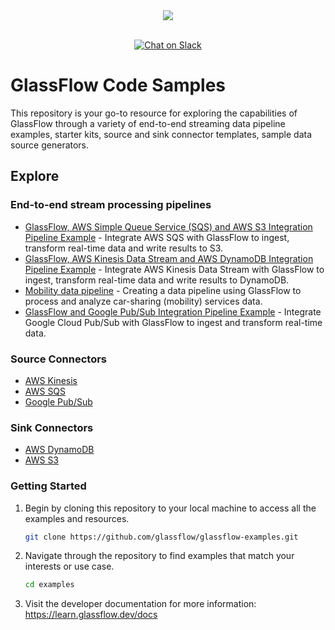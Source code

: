 <div align="center">
  <img src="https://learn.glassflow.dev/~gitbook/image?url=https:%2F%2F3630921082-files.gitbook.io%2F%7E%2Ffiles%2Fv0%2Fb%2Fgitbook-x-prod.appspot.com%2Fo%2Fspaces%252FpRyi93X0Jn9wrh2Z4Ffm%252Flogo%252Fj4ZLY66JC4CCI0kp4Tcl%252FBlue.png%3Falt=media%26token=824ab2c7-e9a7-4b53-bd9a-375650951fc1&width=128&dpr=2&quality=100&sign=312af88abf1a93b897726483f4d86c2733192ab70b94b68ba438f6c85caf7e1a" /><br /><br />
</div>
<p align="center">
<a href="https://join.slack.com/t/glassflowhub/shared_invite/zt-2g3s6nhci-bb8cXP9g9jAQ942gHP5tqg">
        <img src="https://img.shields.io/badge/slack-join-community?logo=slack&amp;logoColor=white&amp;style=flat"
            alt="Chat on Slack"></a>

# GlassFlow Code Samples

This repository is your go-to resource for exploring the capabilities of GlassFlow through a variety of end-to-end streaming data pipeline examples, starter kits, source and sink connector templates, sample data source generators.

## Explore

### End-to-end stream processing pipelines

- [GlassFlow, AWS Simple Queue Service (SQS) and AWS S3 Integration Pipeline Example](tutorials/aws-sqs-s3/) - Integrate AWS SQS with GlassFlow to ingest, transform real-time data and write results to S3.
- [GlassFlow, AWS Kinesis Data Stream and AWS DynamoDB Integration Pipeline Example](tutorials/aws-kinesis-dynamodb/) - Integrate AWS Kinesis Data Stream with GlassFlow to ingest, transform real-time data and write results to DynamoDB.
- [Mobility data pipeline](tutorials/mobility/) - Creating a data pipeline using GlassFlow to process and analyze car-sharing (mobility) services data.
- [GlassFlow and Google Pub/Sub Integration Pipeline Example](tutorials/google-pubsub/) - Integrate Google Cloud Pub/Sub with GlassFlow to ingest and transform real-time data.

### Source Connectors

- [AWS Kinesis](/connectors/source/aws-kinesis)
- [AWS SQS](/connectors/source/aws-sqs)
- [Google Pub/Sub](/tutorials/google-pubsub/pubsub_subscriber.py)

### Sink Connectors

- [AWS DynamoDB](/connectors/sink/aws-dynamodb/)
- [AWS S3](/connectors/sink/aws-s3)


### Getting Started

1. Begin by cloning this repository to your local machine to access all the examples and resources.
    
    ```bash
    git clone https://github.com/glassflow/glassflow-examples.git
    ```
    
2. Navigate through the repository to find examples that match your interests or use case.
    
    ```bash
    cd examples
    ```
3. Visit the developer documentation for more information: https://learn.glassflow.dev/docs
